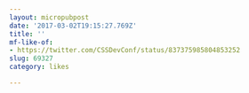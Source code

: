 ```yaml
---
layout: micropubpost
date: '2017-03-02T19:15:27.769Z'
title: ''
mf-like-of:
- https://twitter.com/CSSDevConf/status/837375985804853252
slug: 69327
category: likes

---
```

